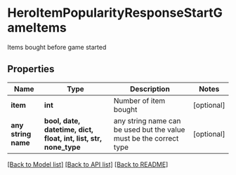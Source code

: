 # HeroItemPopularityResponseStartGameItems

Items bought before game started

## Properties
Name | Type | Description | Notes
------------ | ------------- | ------------- | -------------
**item** | **int** | Number of item bought | [optional] 
**any string name** | **bool, date, datetime, dict, float, int, list, str, none_type** | any string name can be used but the value must be the correct type | [optional]

[[Back to Model list]](../README.md#documentation-for-models) [[Back to API list]](../README.md#documentation-for-api-endpoints) [[Back to README]](../README.md)


